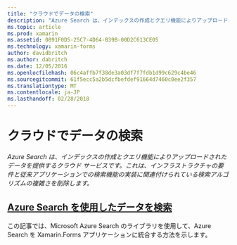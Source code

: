 ```yaml
---
title: "クラウドでデータの検索"
description: "Azure Search は、インデックスの作成とクエリ機能によりアップロードされたデータを提供するクラウド サービスです。 これは、インフラストラクチャの要件と従来アプリケーションでの検索機能の実装に関連付けられている検索アルゴリズムの複雑さを削除します。"
ms.topic: article
ms.prod: xamarin
ms.assetid: 0891F0D5-25C7-4D64-B39B-00D2C613CE05
ms.technology: xamarin-forms
author: davidbritch
ms.author: dabritch
ms.date: 12/05/2016
ms.openlocfilehash: 06c4affb7f38de3a03df7f7fdb1d99c629c4be46
ms.sourcegitcommit: 61f5ecc5a2b5dcfbefdef91664d7460c0ee2f357
ms.translationtype: MT
ms.contentlocale: ja-JP
ms.lasthandoff: 02/28/2018
---
```

# <a name="searching-data-in-the-cloud"></a>クラウドでデータの検索

_Azure Search は、インデックスの作成とクエリ機能によりアップロードされたデータを提供するクラウド サービスです。これは、インフラストラクチャの要件と従来アプリケーションでの検索機能の実装に関連付けられている検索アルゴリズムの複雑さを削除します。_

## <a name="searching-data-with-azure-searchazure-searchmd"></a>[Azure Search を使用したデータを検索](azure-search.md)

この記事では、Microsoft Azure Search のライブラリを使用して、Azure Search を Xamarin.Forms アプリケーションに統合する方法を示します。

